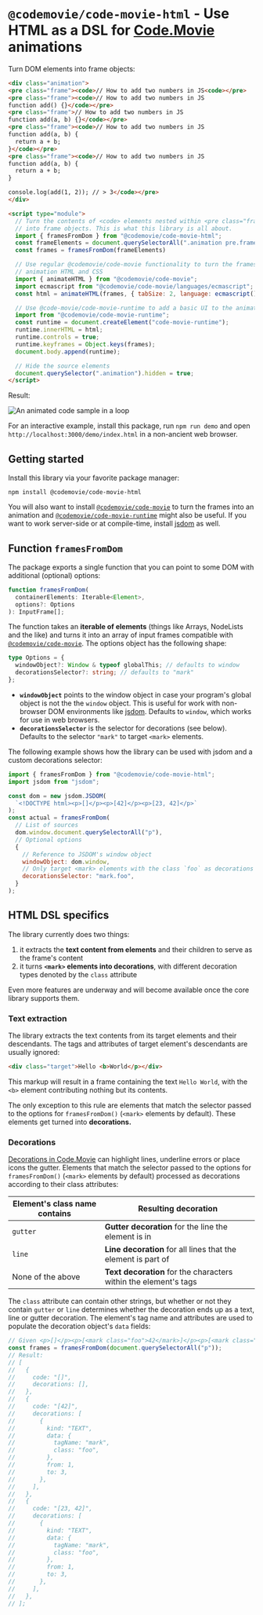 # `@codemovie/code-movie-html` - Use HTML as a DSL for [Code.Movie](https://code.movie) animations

Turn DOM elements into frame objects:

```html
<div class="animation">
<pre class="frame"><code>// How to add two numbers in JS<code></pre>
<pre class="frame"><code>// How to add two numbers in JS
function add() {}</code></pre>
<pre class="frame">// How to add two numbers in JS
function add(a, b) {}</code></pre>
<pre class="frame"><code>// How to add two numbers in JS
function add(a, b) {
  return a + b;
}</code></pre>
<pre class="frame"><code>// How to add two numbers in JS
function add(a, b) {
  return a + b;
}

console.log(add(1, 2)); // > 3</code></pre>
</div>

<script type="module">
  // Turn the contents of <code> elements nested within <pre class="frame">
  // into frame objects. This is what this library is all about.
  import { framesFromDom } from "@codemovie/code-movie-html";
  const frameElements = document.querySelectorAll(".animation pre.frame > code");
  const frames = framesFromDom(frameElements)

  // Use regular @codemovie/code-movie functionality to turn the frames into
  // animation HTML and CSS
  import { animateHTML } from "@codemovie/code-movie";
  import ecmascript from "@codemovie/code-movie/languages/ecmascript";
  const html = animateHTML(frames, { tabSize: 2, language: ecmascript() });

  // Use @code-movie/code-movie-runtime to add a basic UI to the animation and
  import from "@codemovie/code-movie-runtime";
  const runtime = document.createElement("code-movie-runtime");
  runtime.innerHTML = html;
  runtime.controls = true;
  runtime.keyframes = Object.keys(frames);
  document.body.append(runtime);

  // Hide the source elements
  document.querySelector(".animation").hidden = true;
</script>
```

Result:

![An animated code sample in a loop](https://github.com/CodeMovie/code-movie-html/raw/feature/jsdom/demo/demo.gif)

For an interactive example, install this package, run `npm run demo` and open `http://localhost:3000/demo/index.html` in a non-ancient web browser.

## Getting started

Install this library via your favorite package manager:

```shell
npm install @codemovie/code-movie-html
```

You will also want to install [`@codemovie/code-movie`](https://www.npmjs.com/package/@codemovie/code-movie) to turn the frames into an animation and [`@codemovie/code-movie-runtime`](https://www.npmjs.com/package/@codemovie/code-movie-runtime) might also be useful. If you want to work server-side or at compile-time, install [jsdom](https://github.com/jsdom/jsdom) as well.

## Function `framesFromDom`

The package exports a single function that you can point to some DOM with additional (optional) options:

```typescript
function framesFromDom(
  containerElements: Iterable<Element>,
  options?: Options
): InputFrame[];
```

The function takes an **iterable of elements** (things like Arrays, NodeLists and the like) and turns it into an array of input frames compatible with [`@codemovie/code-movie`](https://www.npmjs.com/package/@codemovie/code-movie). The options object has the following shape:

```typescript
type Options = {
  windowObject?: Window & typeof globalThis; // defaults to window
  decorationsSelector?: string; // defaults to "mark"
};
```

- **`windowObject`** points to the window object in case your program's global object is not the the `window` object. This is useful for work with non-browser DOM environments like [jsdom](https://github.com/jsdom/jsdom). Defaults to `window`, which works for use in web browsers.
- **`decorationsSelector`** is the selector for decorations (see below). Defaults to the selector `"mark"` to target `<mark>` elements.

The following example shows how the library can be used with jsdom and a custom decorations selector:

```javascript
import { framesFromDom } from "@codemovie/code-movie-html";
import jsdom from "jsdom";

const dom = new jsdom.JSDOM(
  `<!DOCTYPE html><p>[]</p><p>[42]</p><p>[23, 42]</p>`
);
const actual = framesFromDom(
  // List of sources
  dom.window.document.querySelectorAll("p"),
  // Optional options
  {
    // Reference to JSDOM's window object
    windowObject: dom.window,
    // Only target <mark> elements with the class `foo` as decorations
    decorationsSelector: "mark.foo",
  }
);
```

## HTML DSL specifics

The library currently does two things:

1. it extracts the **text content from elements** and their children to serve as the frame's content
2. it turns **`<mark>` elements into decorations**, with different decoration types denoted by the `class` attribute

Even more features are underway and will become available once the core library supports them.

### Text extraction

The library extracts the text contents from its target elements and their descendants. The tags and attributes of target element's descendants are usually ignored:

```html
<div class="target">Hello <b>World</p></div>
```

This markup will result in a frame containing the text `Hello World`, with the `<b>` element contributing nothing but its contents.

The only exception to this rule are elements that match the selector passed to the options for `framesFromDom()` (`<mark>` elements by default). These elements get turned into **decorations.**

### Decorations

[Decorations in Code.Movie](http://code.movie/docs/guides/decorations.html) can highlight lines, underline errors or place icons the gutter. Elements
that match the selector passed to the options for `framesFromDom()` (`<mark>` elements by default) processed as decorations according to their class attributes:

| Element's class name contains | Resulting decoration                                             |
| ----------------------------- | ---------------------------------------------------------------- |
| `gutter`                      | **Gutter decoration** for the line the element is in             |
| `line`                        | **Line decoration** for all lines that the element is part of    |
| None of the above             | **Text decoration** for the characters within the element's tags |

The `class` attribute can contain other strings, but whether or not they contain `gutter` or `line` determines whether the decoration ends up as a text, line or gutter decoration. The element's tag name and attributes are used to populate the decoration object's `data` fields:

```javascript
// Given <p>[]</p><p>[<mark class="foo">42</mark>]</p><p>[<mark class="foo">23</mark>, 42]</p>
const frames = framesFromDom(document.querySelectorAll("p"));
// Result:
// [
//   {
//     code: "[]",
//     decorations: [],
//   },
//   {
//     code: "[42]",
//     decorations: [
//       {
//         kind: "TEXT",
//         data: {
//           tagName: "mark",
//           class: "foo",
//         },
//         from: 1,
//         to: 3,
//       },
//     ],
//   },
//   {
//     code: "[23, 42]",
//     decorations: [
//       {
//         kind: "TEXT",
//         data: {
//           tagName: "mark",
//           class: "foo",
//         },
//         from: 1,
//         to: 3,
//       },
//     ],
//   },
// ];
```
